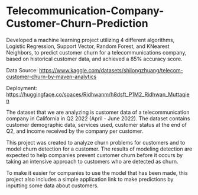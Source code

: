 # Telecommunication-Company-Customer-Churn-Prediction

Developed a machine learning project utilizing 4 different algorithms, Logistic Regression, Support Vector,
Random Forest, and KNearest Neighbors, to predict customer churn for a telecommunications company,
based on historical customer data, and achieved a 85% accuracy score.

Data Source:
https://www.kaggle.com/datasets/shilongzhuang/telecom-customer-churn-by-maven-analytics

Deployment:
https://huggingface.co/spaces/Ridhwanm/h8dsft_P1M2_Ridhwan_Muttaqien

The dataset that we are analyzing is customer data of a telecommunication company in California in Q2 2022 (April - June 2022). The dataset contains customer demographic data, services used, customer status at the end of Q2, and income received by the company per customer.

This project was created to analyze churn problems for customers and to model churn detection for a customer. The results of modeling detection are expected to help companies prevent customer churn before it occurs by taking an intensive approach to customers who are detected as churn.

To make it easier for companies to use the model that has been made, this project also includes a simple application link to make predictions by inputting some data about customers.
